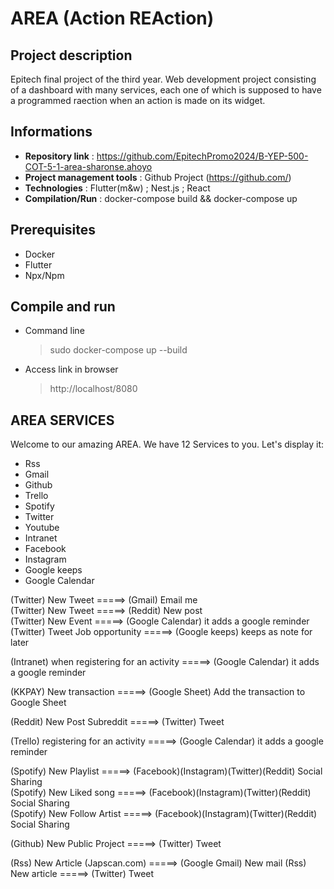 # AREA (Action REAction)

## Project description
Epitech final project of the third year. Web development project consisting of a dashboard with many services, each one of which is supposed to have a programmed raection when an action is made on its widget.

## Informations

- **Repository link** : https://github.com/EpitechPromo2024/B-YEP-500-COT-5-1-area-sharonse.ahoyo
- **Project management tools** : Github Project (https://github.com/)
- **Technologies** : Flutter(m&w) ; Nest.js ; React
- **Compilation/Run** : docker-compose build && docker-compose up

## Prerequisites
- Docker
- Flutter
- Npx/Npm

## Compile and run
- Command line
  > sudo docker-compose up --build
- Access link in browser
  > http://localhost/8080

## AREA SERVICES

Welcome to our amazing AREA. We have 12 Services to you. Let's display it:
- Rss
- Gmail
- Github
- Trello
- Spotify
- Twitter
- Youtube
- Intranet
- Facebook
- Instagram
- Google keeps
- Google Calendar

(Twitter) New Tweet             =====> (Gmail) Email me                                                    
(Twitter) New Tweet             =====> (Reddit) New post                           
(Twitter) New Event             =====> (Google Calendar) it adds a google reminder                           
(Twitter) Tweet Job opportunity =====> (Google keeps) keeps as note for later                                                       




(Intranet) when registering for an activity =====> (Google Calendar) it adds a google reminder




(KKPAY) New transaction =====> (Google Sheet) Add the transaction to Google Sheet




(Reddit) New Post Subreddit =====> (Twitter) Tweet                          




(Trello) registering for an activity =====> (Google Calendar) it adds a google reminder




(Spotify) New Playlist      =====> (Facebook)(Instagram)(Twitter)(Reddit) Social Sharing                         
(Spotify) New Liked song    =====> (Facebook)(Instagram)(Twitter)(Reddit) Social Sharing                             
(Spotify) New Follow Artist =====> (Facebook)(Instagram)(Twitter)(Reddit) Social Sharing




(Github) New Public Project =====> (Twitter) Tweet




(Rss) New Article (Japscan.com) =====> (Google Gmail) New mail
(Rss) New article =====> (Twitter) Tweet                            
